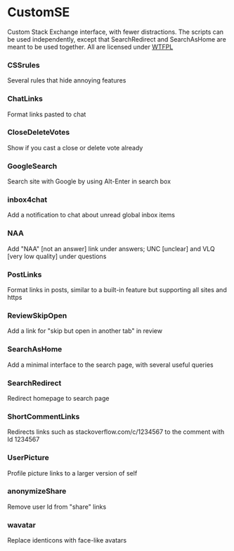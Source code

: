 # CustomSE

Custom Stack Exchange interface, with fewer distractions. The scripts can be used independently, except that SearchRedirect and SearchAsHome are meant to be used together. All are licensed under [WTFPL](http://www.wtfpl.net)

### CSSrules	 
Several rules that hide annoying features 
### ChatLinks 
Format links pasted to chat 
### CloseDeleteVotes	
Show if you cast a close or delete vote already
### GoogleSearch  
Search site with Google by using Alt-Enter in search box
### inbox4chat
Add a notification to chat about unread global inbox items 
### NAA	 
Add "NAA" [not an answer] link under answers; UNC [unclear] and VLQ [very low quality] under questions
### PostLinks 
Format links in posts, similar to a built-in feature but supporting all sites and https 
### ReviewSkipOpen	
Add a link for "skip but open in another tab" in review
### SearchAsHome
Add a minimal interface to the search page, with several useful queries  
### SearchRedirect
Redirect homepage to search page 
### ShortCommentLinks
Redirects links such as stackoverflow.com/c/1234567 to the comment with Id 1234567
### UserPicture	
Profile picture links to a larger version of self
### anonymizeShare
Remove user Id from "share" links
### wavatar
Replace identicons with  face-like avatars
